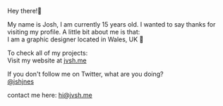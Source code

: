 Hey there!👋

My name is Josh, I am currently 15 years old. I wanted to say thanks for visiting my profile. A little bit about me is that: \
I am a graphic designer located in Wales, UK 🏴󠁧󠁢󠁷󠁬󠁳󠁿

To check all of my projects: \
Visit my website at [jvsh.me](https://jvsh.me)

If you don't follow me on Twitter, what are you doing? \
[@jshjnes](https://twitter.com/jshjnes)

contact me here: [hi@jvsh.me](mailto:hi@jvsh.me)
